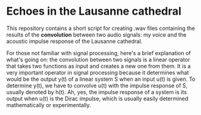 # Echoes in the Lausanne cathedral

This repository contains a short script for creating .wav files containing the results of the **convolution** between two audio signals: my voice and the acoustic impulse response of the Lausanne cathedral.

For those not familiar with signal processing, here's a brief explanation of what's going on: the convolution between two signals is a linear operator that takes two functions as input and creates a new one from them. It is a very important operator in signal processing because it determines what would be the output y(t) of a linear system S when an input u(t) is given. To determine y(t), we have to convolve u(t) with the impulse response of S, usually denoted by h(t). Ah, yes, the impulse response of a system is its output when u(t) is the Dirac impulse, which is usually easily determined mathematically or experimentally. 

